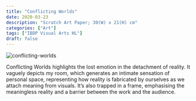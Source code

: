 ```yaml
---
title: "Conflicting Worlds"
date: 2020-03-23
description: "Scratch Art Paper; 30(W) x 21(H) cm"
categories: ["Art"]
tags: ["IBDP Visual Arts HL"]
draft: false
---
```


![conflicting-worlds](/images/post/conflicting-worlds.jpg)

Conflicting Worlds highlights the lost emotion in the detachment of reality. It vaguely depicts my room, which generates an intimate sensation of personal space, representing how reality is fabricated by ourselves as we attach meaning from visuals. It’s also trapped in a frame, emphasising the meaningless reality and a barrier between the work and the audience.
